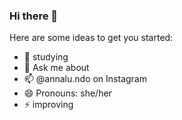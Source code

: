 ### Hi there 👋
Here are some ideas to get you started:

- 🔭 studying
- 💬 Ask me about 
- 📫 @annalu.ndo on Instagram
- 😄 Pronouns: she/her
- ⚡ improving
